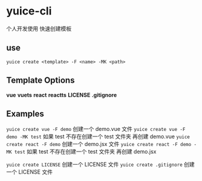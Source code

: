# yuice-cli

个人开发使用
快速创建模板

## use

`yuice create <template> -F <name> -MK <path>`

## Template Options

**vue**
**vuets**
**react**
**reactts**
**LICENSE**
**.gitignore**

## Examples

`yuice create vue -F demo` 创建一个 demo.vue 文件
`yuice create vue -F demo -MK test` 如果 test 不存在创建一个 test 文件夹 再创建 demo.vue
`yuice create react -F demo` 创建一个 demo.jsx 文件
`yuice create react -F demo -MK test` 如果 test 不存在创建一个 test 文件夹 再创建 demo.jsx

`yuice create LICENSE` 创建一个 LICENSE 文件
`yuice create .gitignore` 创建一个 LICENSE 文件
